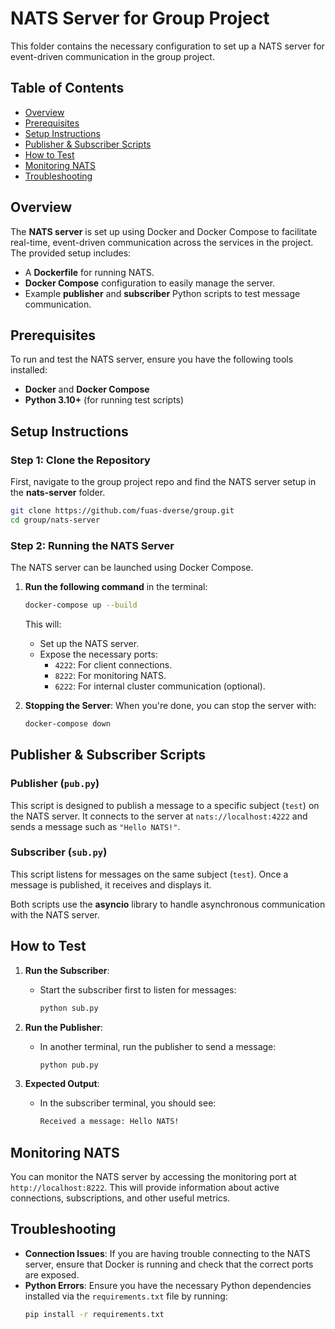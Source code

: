 # NATS Server for Group Project

This folder contains the necessary configuration to set up a NATS server for event-driven communication in the group project.

## Table of Contents

- [Overview](#overview)
- [Prerequisites](#prerequisites)
- [Setup Instructions](#setup-instructions)
- [Publisher & Subscriber Scripts](#publisher--subscriber-scripts)
- [How to Test](#how-to-test)
- [Monitoring NATS](#monitoring-nats)
- [Troubleshooting](#troubleshooting)

## Overview

The **NATS server** is set up using Docker and Docker Compose to facilitate real-time, event-driven communication across the services in the project. The provided setup includes:
- A **Dockerfile** for running NATS.
- **Docker Compose** configuration to easily manage the server.
- Example **publisher** and **subscriber** Python scripts to test message communication.

## Prerequisites

To run and test the NATS server, ensure you have the following tools installed:
- **Docker** and **Docker Compose**
- **Python 3.10+** (for running test scripts)

## Setup Instructions

### Step 1: Clone the Repository

First, navigate to the group project repo and find the NATS server setup in the **nats-server** folder.

```bash
git clone https://github.com/fuas-dverse/group.git
cd group/nats-server
```

### Step 2: Running the NATS Server

The NATS server can be launched using Docker Compose.

1. **Run the following command** in the terminal:
   ```bash
   docker-compose up --build
   ```

   This will:
   - Set up the NATS server.
   - Expose the necessary ports:
     - `4222`: For client connections.
     - `8222`: For monitoring NATS.
     - `6222`: For internal cluster communication (optional).

2. **Stopping the Server**:
   When you're done, you can stop the server with:
   ```bash
   docker-compose down
   ```

## Publisher & Subscriber Scripts

### Publisher (`pub.py`)
This script is designed to publish a message to a specific subject (`test`) on the NATS server. It connects to the server at `nats://localhost:4222` and sends a message such as `"Hello NATS!"`.

### Subscriber (`sub.py`)
This script listens for messages on the same subject (`test`). Once a message is published, it receives and displays it.

Both scripts use the **asyncio** library to handle asynchronous communication with the NATS server.

## How to Test

1. **Run the Subscriber**:
   - Start the subscriber first to listen for messages:
     ```bash
     python sub.py
     ```

2. **Run the Publisher**:
   - In another terminal, run the publisher to send a message:
     ```bash
     python pub.py
     ```

3. **Expected Output**:
   - In the subscriber terminal, you should see:
     ```bash
     Received a message: Hello NATS!
     ```

## Monitoring NATS

You can monitor the NATS server by accessing the monitoring port at `http://localhost:8222`. This will provide information about active connections, subscriptions, and other useful metrics.

## Troubleshooting

- **Connection Issues**: If you are having trouble connecting to the NATS server, ensure that Docker is running and check that the correct ports are exposed.
- **Python Errors**: Ensure you have the necessary Python dependencies installed via the `requirements.txt` file by running:
   ```bash
   pip install -r requirements.txt
   ```